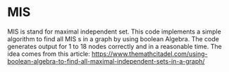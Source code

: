 # MIS
MIS is stand for maximal independent set.
This code  implements a simple algorithm to find all MIS s in a graph by using boolean Algebra.
The code generates output  for 1 to 18 nodes correctly and in a reasonable time.
The idea comes from this article: https://www.themathcitadel.com/using-boolean-algebra-to-find-all-maximal-independent-sets-in-a-graph/
